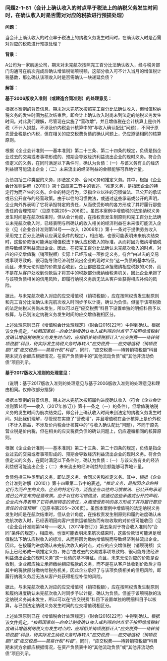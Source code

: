 ### 问题2-1-61（会计上确认收入的时点早于税法上的纳税义务发生时间时，在确认收入时是否需对对应的税款进行预提处理）

**问题：**

当会计上确认收入的时点早于税法上的纳税义务发生时间时，在确认收入时是否需对对应的税款进行预提处理？

**背景：**

A公司为一家航运公司，期末对未完航次按照完工百分比法确认收入，经与税务部门沟通可在航次完成后确认增值税销项税额，这部分收入可不计入当月的增值税计税基数，那么确认该项收入时是否需确认一块递延负债？

**解答：**

**基于2006版收入准则（或建造合同准则）的处理意见：**

根据本案例的背景信息，期末对未完航次按照完工百分比法确认收入，但增值税纳税义务的发生时间为航次结束后，即会计上确认收入时尚未到法定的纳税义务发生时间。对此我们理解，尽管现在实施了“营改增”，并且增值税在会计核算上是价外税（不计入损益，不涉及价内税会计核算中的“与收入确认配比”问题），不同于原先营业税是价内税，但在相关的应交税费负债的确认问题上，仍应遵循相同的核算原则。

根据《企业会计准则——基本准则》第二十三条、第二十四条的规定，负债是指企业过去的交易或者事项形成的、预期会导致经济利益流出企业的现时义务。符合负债定义的义务，在同时满足以下条件时，确认为负债：（一）与该义务有关的经济利益很可能流出企业；（二）未来流出的经济利益的金额能够可靠地计量。

负债包括三种类型的义务，即法定义务、合同义务和推定义务。其中，根据《企业会计准则讲解（2010）》第十四章第二节中的表述，“推定义务，是指因企业的特定行为而产生的义务。企业的特定行为，泛指企业以往的习惯做法、已公开的承诺或已公开宣布的经营政策。由于以往的习惯做法，或通过这些承诺或公开的声明，企业向外界表明了它将承担特定的责任，从而使受影响的各方形成了其将履行那些责任的合理预期”（见原书第205～206页）。虽然本案例中增值税的法定纳税义务发生时间是在航次结束时，但从会计角度，在按权责发生制原则和完工百分比法确认未完航次收入时，已经表明与所确认的收入相关的经济利益在未来很可能流入企业（见《企业会计准则第14号——收入（2006年）》第十一条对于提供劳务收入采用完工百分比法确认应满足条件的规定），相应地，也很可能表明未来航次结束时，这些价款很可能满足增值税法下确认应税收入的标准，从而将因为缴纳增值税而导致经济利益流出企业。因此，在按完工百分比法确认未完航次收入的时点，对应的应交增值税（销项税额）实际上已经形成一项推定义务，符合“由过去的交易或事项导致的、很可能导致经济利益流出企业的现时义务”这一负债的基本特征。而且，未来无论对应的价款是否收到，企业都应独立承担缴纳相应税款的义务，而不是在从客户处收到价款后才将其中的税款部分缴纳给税务机关，因此企业承担了与该项负债相关的信用风险，即履行纳税义务后无法从客户处获得相应补偿的风险。

据此，与未完航次收入对应的应交增值税（销项税额），应在按照权责发生制原则和完工百分比法确认未完航次收入时同步予以计提，确认为负债。但鉴于该项税款的法定纳税义务尚未发生，所以可以在“应交税费”科目下设置单独的明细科目予以核算，与已到法定纳税义务发生时间的应交增值税相区分。

上述处理原则已在《增值税会计处理规定》（财会[2016]22号）中得到确认。根据该文件规定，“*按照国家统一的会计制度确认收入或利得的时点早于按照增值税制度确认增值税纳税义务发生时点的，应将相关销项税额计入“应交税费——待转销项税额”科目，待实际发生纳税义务时再转入“应交税费——应交增值税（销项税额)”或“应交税费——简易计税”科目*”。同时，“应交税费——待转销项税额”科目期末贷方余额应根据情况，在资产负债表中的“其他流动负债”或“其他非流动负债”项目列示。

**基于2017版收入准则的处理意见：**

（说明：基于2017版收入准则的处理意见与基于2006版收入准则的处理意见和理由相同。仅修改部分措辞）

根据本案例的背景信息，期末对未完航次按照履约进度确认收入（符合《企业会计准则第14号——收入（2017年修订）》第十一条之（一）的条件），但增值税纳税义务的发生时间为航次结束后，即会计上确认收入时尚未到法定的纳税义务发生时间。对此我们理解，尽管现在实施了“营改增”，并且增值税在会计核算上是价外税（不计入损益，不涉及价内税会计核算中的“与收入确认配比”问题），不同于原先营业税是价内税，但在相关的应交税费负债的确认问题上，仍应遵循相同的核算原则。

根据《企业会计准则——基本准则》第二十三条、第二十四条的规定，负债是指企业过去的交易或者事项形成的、预期会导致经济利益流出企业的现时义务。符合负债定义的义务，在同时满足以下条件时，确认为负债：（一）与该义务有关的经济利益很可能流出企业；（二）未来流出的经济利益的金额能够可靠地计量。

负债包括三种类型的义务，即法定义务、合同义务和推定义务。其中，根据《企业会计准则讲解（2010）》第十四章第二节中的表述，“*推定义务，是指因企业的特定行为而产生的义务。企业的特定行为，泛指企业以往的习惯做法、已公开的承诺或已公开宣布的经营政策。由于以往的习惯做法，或通过这些承诺或公开的声明，企业向外界表明了它将承担特定的责任，从而使受影响的各方形成了其将履行那些责任的合理预期*”（见原书第205～206页）。虽然本案例中增值税的法定纳税义务发生时间是在航次结束时，但从会计角度，在按权责发生制原则和履约进度确认未完航次收入时，已经表明因向客户提供运输服务而有权收取的对价很可能收回（见《企业会计准则第14号——收入（2017年修订）》第五条对于符合收入准则的“合同”条件的规定），相应地，也很可能表明未来航次结束时，这些价款很可能满足增值税法下确认应税收入的标准，从而将因为缴纳增值税而导致经济利益流出企业。因此，在按履约进度确认未完航次收入的时点，对应的应交增值税（销项税额）实际上已经形成一项推定义务，符合“由过去的交易或事项导致的、很可能导致经济利益流出企业的现时义务”这一负债的基本特征。而且，未来无论对应的价款是否收到，企业都应独立承担缴纳相应税款的义务，而不是在从客户处收到价款后才将其中的税款部分缴纳给税务机关，因此企业承担了与该项负债相关的信用风险，即履行纳税义务后无法从客户处获得相应补偿的风险。

据此，与未完航次收入对应的应交增值税（销项税额），应在按照权责发生制原则和履约进度确认未完航次收入时同步予以计提，确认为负债。但鉴于该项税款的法定纳税义务尚未发生，所以可以在“应交税费”科目下设置单独的明细科目予以核算，与已到法定纳税义务发生时间的应交增值税相区分。

上述处理原则已在《增值税会计处理规定》（财会[2016]22号）中得到确认。根据该文件规定，“*按照国家统一的会计制度确认收入或利得的时点早于按照增值税制度确认增值税纳税义务发生时点的，应将相关销项税额计入“应交税费——待转销项税额”科目，待实际发生纳税义务时再转入“应交税费——应交增值税（销项税额)”或“应交税费——简易计税”科目*”。同时，“应交税费——待转销项税额”科目期末贷方余额应根据情况，在资产负债表中的“其他流动负债”或“其他非流动负债”项目列示。